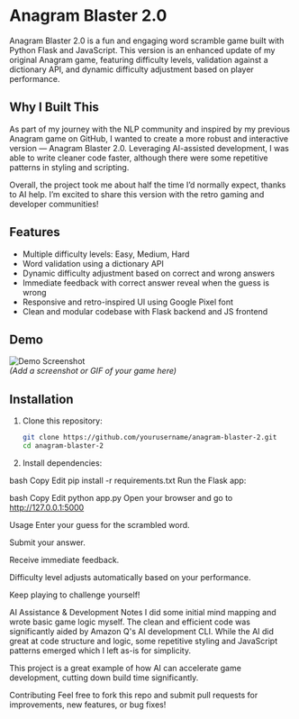 # Anagram Blaster 2.0

Anagram Blaster 2.0 is a fun and engaging word scramble game built with Python Flask and JavaScript. This version is an enhanced update of my original Anagram game, featuring difficulty levels, validation against a dictionary API, and dynamic difficulty adjustment based on player performance.

## Why I Built This

As part of my journey with the NLP community and inspired by my previous Anagram game on GitHub, I wanted to create a more robust and interactive version — Anagram Blaster 2.0. Leveraging AI-assisted development, I was able to write cleaner code faster, although there were some repetitive patterns in styling and scripting.

Overall, the project took me about half the time I’d normally expect, thanks to AI help. I’m excited to share this version with the retro gaming and developer communities!

## Features

- Multiple difficulty levels: Easy, Medium, Hard
- Word validation using a dictionary API
- Dynamic difficulty adjustment based on correct and wrong answers
- Immediate feedback with correct answer reveal when the guess is wrong
- Responsive and retro-inspired UI using Google Pixel font
- Clean and modular codebase with Flask backend and JS frontend

## Demo

![Demo Screenshot](demo-screenshot.png)  
*(Add a screenshot or GIF of your game here)*

## Installation

1. Clone this repository:
   ```bash
   git clone https://github.com/yourusername/anagram-blaster-2.git
   cd anagram-blaster-2
2. Install dependencies:

bash
Copy
Edit
pip install -r requirements.txt
Run the Flask app:

bash
Copy
Edit
python app.py
Open your browser and go to http://127.0.0.1:5000

Usage
Enter your guess for the scrambled word.

Submit your answer.

Receive immediate feedback.

Difficulty level adjusts automatically based on your performance.

Keep playing to challenge yourself!

AI Assistance & Development Notes
I did some initial mind mapping and wrote basic game logic myself. The clean and efficient code was significantly aided by Amazon Q's AI development CLI. While the AI did great at code structure and logic, some repetitive styling and JavaScript patterns emerged which I left as-is for simplicity.

This project is a great example of how AI can accelerate game development, cutting down build time significantly.

Contributing
Feel free to fork this repo and submit pull requests for improvements, new features, or bug fixes!
